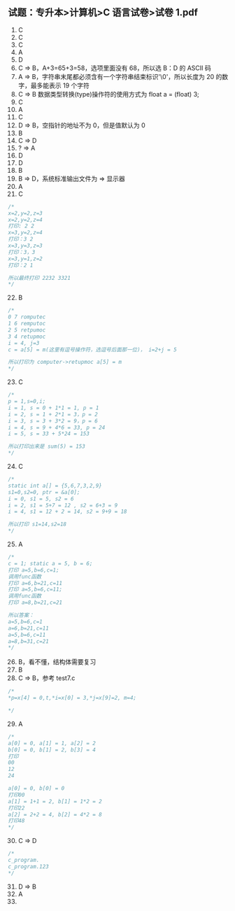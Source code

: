 ## 试题：专升本>计算机>C 语言试卷>试卷 1.pdf

1. C
2. C
3. C
4. A
5. D
6. C => B，A+3=65+3=58，选项里面没有 68，所以选 B：D 的 ASCII 码
7. A => B，字符串末尾都必须含有一个字符串结束标识'\0'，所以长度为 20 的数字，最多能表示 19 个字符
8. C => B 数据类型转换(type)操作符的使用方式为 float a = (float) 3;
9. C
10. A
11. C
12. D => B，空指针的地址不为 0，但是值默认为 0
13. B
14. C => D
15. ? => A
16. D
17. D
18. B
19. B => D，系统标准输出文件为 => 显示器
20. A
21. C

```c
/*
x=2,y=2,z=3
x=2,y=2,z=4
打印: 2 2
x=3,y=2,z=4
打印：3 2
x=3,y=3,z=3
打印：3，3
x=3,y=1,z=2
打印：2 1

所以最终打印 2232 3321
*/
```

22. B

```c
/*
0 7 romputec
1 6 remputoc
2 5 retpumoc
3 4 retupmoc
i = 4, j=3
c = a[5] = m(这里有逗号操作符，选逗号后面那一位)， i=2+j = 5

所以打印为 computer->retupmoc a[5] = m
*/
```

23. C

```c
/*
p = 1,s=0,i;
i = 1, s = 0 + 1*1 = 1, p = 1
i = 2, s = 1 + 2*1 = 3，p = 2
i = 3, s = 3 + 3*2 = 9，p = 6
i = 4, s = 9 + 4*6 = 33, p = 24
i = 5, s = 33 + 5*24 = 153

所以打印出来是 sum(5) = 153
*/
```

24. C

```c
/*
static int a[] = {5,6,7,3,2,9}
s1=0,s2=0, ptr = &a[0];
i = 0, s1 = 5, s2 = 6
i = 2, s1 = 5+7 = 12 , s2 = 6+3 = 9
i = 4, s1 = 12 + 2 = 14, s2 = 9+9 = 18

所以打印 s1=14,s2=18
*/
```

25. A

```c
/*
c = 1; static a = 5, b = 6;
打印 a=5,b=6,c=1;
调用func函数
打印 a=6,b=21,c=11
打印 a=5,b=6,c=11;
调用func函数
打印 a=8,b=21,c=21

所以答案：
a=5,b=6,c=1
a=6,b=21,c=11
a=5,b=6,c=11
a=8,b=31,c=21
*/
```

26. B，看不懂，结构体需要复习
27. B
28. C => B，参考 test7.c

```c
/*
*p=x[4] = 0,t,*i=x[0] = 3,*j=x[9]=2, m=4;

*/
```

29. A

```c
/*
a[0] = 0, a[1] = 1, a[2] = 2
b[0] = 0, b[1] = 2, b[3] = 4
打印
00
12
24

a[0] = 0, b[0] = 0
打印00
a[1] = 1+1 = 2, b[1] = 1*2 = 2
打印22
a[2] = 2+2 = 4, b[2] = 4*2 = 8
打印48
*/
```

30. C => D

```c
/*
c_program.
c_program.123
*/
```

31. D => B
32. A
33.
